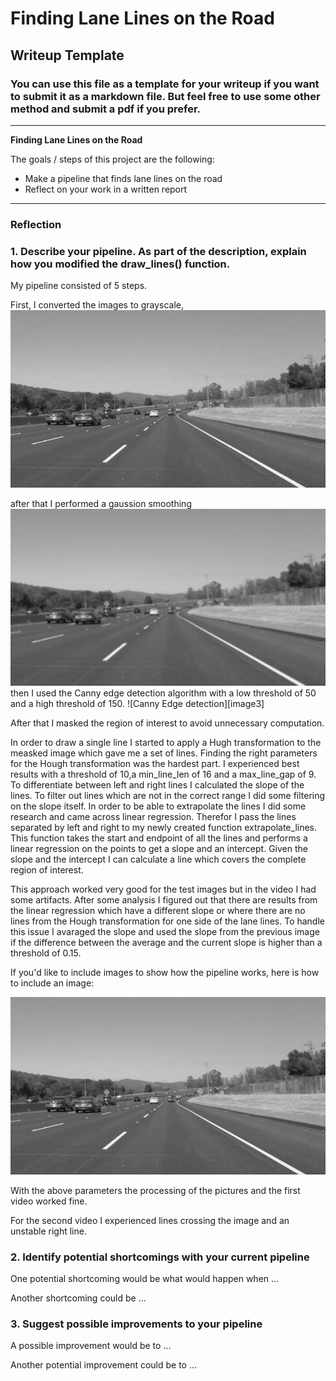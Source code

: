 # **Finding Lane Lines on the Road** 

## Writeup Template

### You can use this file as a template for your writeup if you want to submit it as a markdown file. But feel free to use some other method and submit a pdf if you prefer.

---

**Finding Lane Lines on the Road**

The goals / steps of this project are the following:
* Make a pipeline that finds lane lines on the road
* Reflect on your work in a written report


[//]: # (Image References)

[image1]: ./test_images_output/grey/solidWhiteCurve.jpg "Grayscale"
[image2]: ./test_images_output/gaussian/solidWhiteCurve.jpg "Gaussian"
[image2]: ./test_images_output/canny/solidWhiteCurve.jpg "Canny"

---

### Reflection

### 1. Describe your pipeline. As part of the description, explain how you modified the draw_lines() function.

My pipeline consisted of 5 steps. 

First, I converted the images to grayscale,
![Greyscale Image][image1]

after that I performed a gaussion smoothing 
![Gaussian][image2]
then I used the Canny edge detection algorithm with a low threshold of 50 and a high threshold of 150. 
![Canny Edge detection][image3]

After that I masked the region of interest to avoid unnecessary computation. 

In order to draw a single line I started to apply a Hugh transformation to the measked image which gave me a set of lines. Finding the right parameters for the Hough transformation was the hardest part.
I experienced best results with a threshold of 10,a min_line_len of 16 and a max_line_gap of 9.
To differentiate between left and right lines I calculated the slope of the lines. To filter out lines which are not in the correct range I did some filtering on the slope itself.
In order to be able to extrapolate the lines I did some research and came across linear regression. Therefor I pass the lines separated by left and right to my newly created function extrapolate_lines.
This function takes the start and endpoint of all the lines and performs a linear regression on the points to get a slope and an intercept. Given the slope and the intercept I can calculate a line which covers the complete region of interest.

This approach worked very good for the test images but in the video I had some artifacts. After some analysis I figured out that there are results from the linear regression which have a different slope or where there are no lines from the Hough transformation for one side of the lane lines.
To handle this issue I avaraged the slope and used the slope from the previous image if the difference between the average and the current slope is higher than a threshold of 0.15.

If you'd like to include images to show how the pipeline works, here is how to include an image: 

![alt text][image1]

With the above parameters the processing of the pictures and the first video worked fine. 

For the second video I experienced lines crossing the image and an unstable right line.

### 2. Identify potential shortcomings with your current pipeline


One potential shortcoming would be what would happen when ... 

Another shortcoming could be ...


### 3. Suggest possible improvements to your pipeline

A possible improvement would be to ...

Another potential improvement could be to ...
